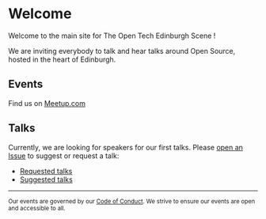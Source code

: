 # Welcome

Welcome to the main site for The Open Tech Edinburgh Scene !

We are inviting everybody to talk and hear talks around Open Source, hosted in the heart of Edinburgh.

## Events

Find us on [Meetup.com][meetup-url]

## Talks

Currently, we are looking for speakers for our first talks. Please [open an Issue][issues] to suggest or request a talk:

* [Requested talks](https://github.com/TOTES-Edinburgh/TOTES-Edinburgh.github.io/issues?q=is%3Aissue+is%3Aopen+label%3ATalk%3ARequested)
* [Suggested talks](https://github.com/TOTES-Edinburgh/TOTES-Edinburgh.github.io/issues?q=is%3Aissue+is%3Aopen+label%3ATalk%3ASuggestion)

---

<small>Our events are governed by our [Code of Conduct][totes-coc]. We strive to ensure our events are open and accessible to all.</small>

[issues]: https://github.com/TOTES-Edinburgh/TOTES-Edinburgh.github.io/issues
[totes-coc]: https://totes-edinburgh.github.io/code-of-conduct.html

[meetup-url]: https://www.meetup.com/TOTES-Edinbugh/

